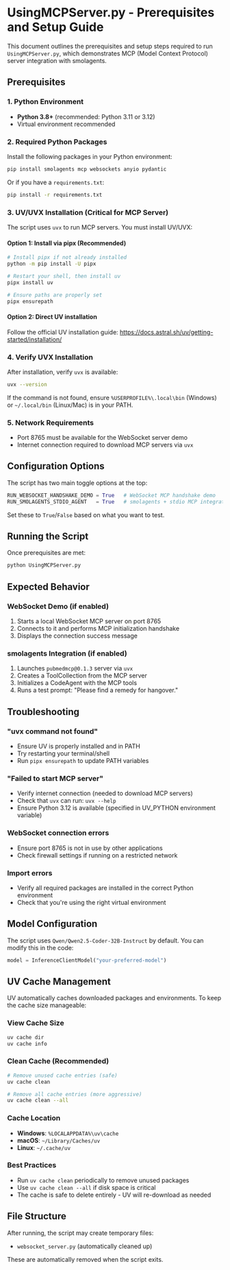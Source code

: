 # UsingMCPServer.py - Prerequisites and Setup Guide

This document outlines the prerequisites and setup steps required to run `UsingMCPServer.py`, which demonstrates MCP (Model Context Protocol) server integration with smolagents.

## Prerequisites

### 1. Python Environment
- **Python 3.8+** (recommended: Python 3.11 or 3.12)
- Virtual environment recommended

### 2. Required Python Packages

Install the following packages in your Python environment:

```bash
pip install smolagents mcp websockets anyio pydantic
```

Or if you have a `requirements.txt`:
```bash
pip install -r requirements.txt
```

### 3. UV/UVX Installation (Critical for MCP Server)

The script uses `uvx` to run MCP servers. You must install UV/UVX:

#### Option 1: Install via pipx (Recommended)
```bash
# Install pipx if not already installed
python -m pip install -U pipx

# Restart your shell, then install uv
pipx install uv

# Ensure paths are properly set
pipx ensurepath
```

#### Option 2: Direct UV installation
Follow the official UV installation guide: https://docs.astral.sh/uv/getting-started/installation/

### 4. Verify UVX Installation

After installation, verify `uvx` is available:
```bash
uvx --version
```

If the command is not found, ensure `%USERPROFILE%\.local\bin` (Windows) or `~/.local/bin` (Linux/Mac) is in your PATH.

### 5. Network Requirements

- Port 8765 must be available for the WebSocket server demo
- Internet connection required to download MCP servers via `uvx`

## Configuration Options

The script has two main toggle options at the top:

```python
RUN_WEBSOCKET_HANDSHAKE_DEMO = True   # WebSocket MCP handshake demo
RUN_SMOLAGENTS_STDIO_AGENT   = True   # smolagents + stdio MCP integration
```

Set these to `True`/`False` based on what you want to test.

## Running the Script

Once prerequisites are met:

```bash
python UsingMCPServer.py
```

## Expected Behavior

### WebSocket Demo (if enabled)
1. Starts a local WebSocket MCP server on port 8765
2. Connects to it and performs MCP initialization handshake
3. Displays the connection success message

### smolagents Integration (if enabled)
1. Launches `pubmedmcp@0.1.3` server via `uvx`
2. Creates a ToolCollection from the MCP server
3. Initializes a CodeAgent with the MCP tools
4. Runs a test prompt: "Please find a remedy for hangover."

## Troubleshooting

### "uvx command not found"
- Ensure UV is properly installed and in PATH
- Try restarting your terminal/shell
- Run `pipx ensurepath` to update PATH variables

### "Failed to start MCP server"
- Verify internet connection (needed to download MCP servers)
- Check that `uvx` can run: `uvx --help`
- Ensure Python 3.12 is available (specified in UV_PYTHON environment variable)

### WebSocket connection errors
- Ensure port 8765 is not in use by other applications
- Check firewall settings if running on a restricted network

### Import errors
- Verify all required packages are installed in the correct Python environment
- Check that you're using the right virtual environment

## Model Configuration

The script uses `Qwen/Qwen2.5-Coder-32B-Instruct` by default. You can modify this in the code:

```python
model = InferenceClientModel("your-preferred-model")
```

## UV Cache Management

UV automatically caches downloaded packages and environments. To keep the cache size manageable:

### View Cache Size
```bash
uv cache dir
uv cache info
```

### Clean Cache (Recommended)
```bash
# Remove unused cache entries (safe)
uv cache clean

# Remove all cache entries (more aggressive)
uv cache clean --all
```

### Cache Location
- **Windows**: `%LOCALAPPDATA%\uv\cache`
- **macOS**: `~/Library/Caches/uv`
- **Linux**: `~/.cache/uv`

### Best Practices
- Run `uv cache clean` periodically to remove unused packages
- Use `uv cache clean --all` if disk space is critical
- The cache is safe to delete entirely - UV will re-download as needed

## File Structure

After running, the script may create temporary files:
- `websocket_server.py` (automatically cleaned up)

These are automatically removed when the script exits.
